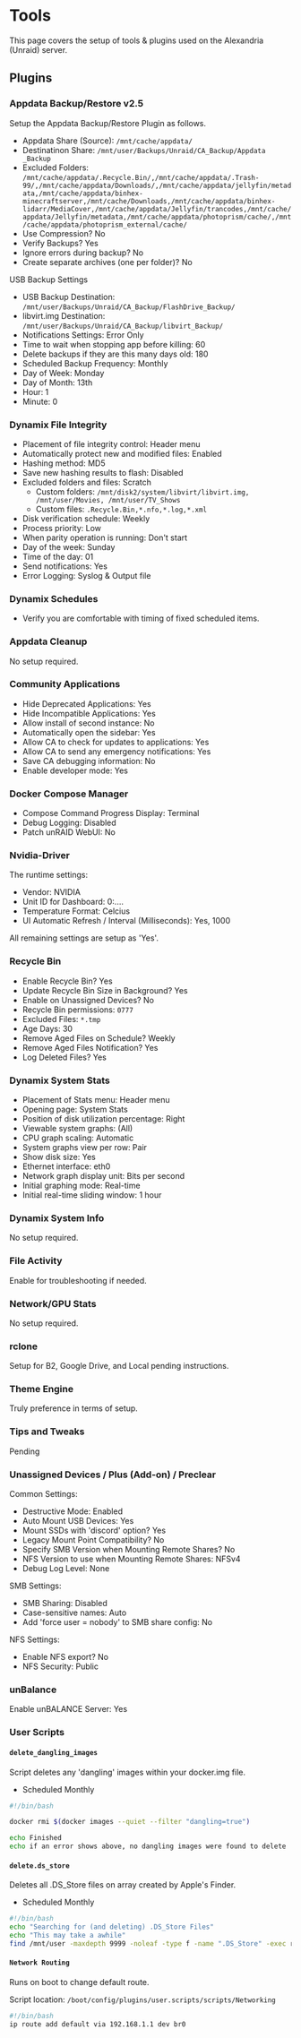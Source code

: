 # Tools

This page covers the setup of tools & plugins used on the Alexandria (Unraid) server.

## Plugins

### Appdata Backup/Restore v2.5

Setup the Appdata Backup/Restore Plugin as follows.

- Appdata Share (Source): `/mnt/cache/appdata/`
- Destinatinon Share: `/mnt/user/Backups/Unraid/CA_Backup/Appdata _Backup`
- Excluded Folders: `/mnt/cache/appdata/.Recycle.Bin/,/mnt/cache/appdata/.Trash-99/,/mnt/cache/appdata/Downloads/,/mnt/cache/appdata/jellyfin/metadata,/mnt/cache/appdata/binhex-minecraftserver,/mnt/cache/Downloads,/mnt/cache/appdata/binhex-lidarr/MediaCover,/mnt/cache/appdata/Jellyfin/trancodes,/mnt/cache/appdata/Jellyfin/metadata,/mnt/cache/appdata/photoprism/cache/,/mnt/cache/appdata/photoprism_external/cache/`
- Use Compression? No
- Verify Backups? Yes
- Ignore errors during backup? No
- Create separate archives (one per folder)? No

USB Backup Settings

- USB Backup Destination: `/mnt/user/Backups/Unraid/CA_Backup/FlashDrive_Backup/`
- libvirt.img Destination: `/mnt/user/Backups/Unraid/CA_Backup/libvirt_Backup/`
- Notifications Settings: Error Only
- Time to wait when stopping app before killing: 60
- Delete backups if they are this many days old: 180
- Scheduled Backup Frequency: Monthly
- Day of Week: Monday
- Day of Month: 13th
- Hour: 1
- Minute: 0

### Dynamix File Integrity

- Placement of file integrity control: Header menu
- Automatically protect new and modified files: Enabled
- Hashing method: MD5
- Save new hashing results to flash: Disabled
- Excluded folders and files: Scratch
  - Custom folders: `/mnt/disk2/system/libvirt/libvirt.img, /mnt/user/Movies, /mnt/user/TV_Shows`
  - Custom files: `.Recycle.Bin,*.nfo,*.log,*.xml`
- Disk verification schedule: Weekly
- Process priority: Low
- When parity operation is running: Don't start
- Day of the week: Sunday
- Time of the day: 01
- Send notifications: Yes
- Error Logging: Syslog & Output file

### Dynamix Schedules

- Verify you are comfortable with timing of fixed scheduled items.

### Appdata Cleanup

No setup required.

### Community Applications

- Hide Deprecated Applications: Yes
- Hide Incompatible Applications: Yes
- Allow install of second instance: No
- Automatically open the sidebar: Yes
- Allow CA to check for updates to applications: Yes
- Allow CA to send any emergency notifications: Yes
- Save CA debugging information: No
- Enable developer mode: Yes

### Docker Compose Manager

- Compose Command Progress Display: Terminal
- Debug Logging: Disabled
- Patch unRAID WebUI: No

### Nvidia-Driver

The runtime settings:

- Vendor: NVIDIA
- Unit ID for Dashboard: 0:....
- Temperature Format: Celcius
- UI Automatic Refresh / Interval (Milliseconds): Yes, 1000

All remaining settings are setup as 'Yes'.

### Recycle Bin

- Enable Recycle Bin? Yes
- Update Recycle Bin Size in Background? Yes
- Enable on Unassigned Devices? No
- Recycle Bin permissions: `0777`
- Excluded Files: `*.tmp`
- Age Days: 30
- Remove Aged Files on Schedule? Weekly
- Remove Aged Files Notification? Yes
- Log Deleted Files? Yes

### Dynamix System Stats

- Placement of Stats menu: Header menu
- Opening page: System Stats
- Position of disk utilization percentage: Right
- Viewable system graphs: (All)
- CPU graph scaling: Automatic
- System graphs view per row: Pair
- Show disk size: Yes
- Ethernet interface: eth0
- Network graph display unit: Bits per second
- Initial graphing mode: Real-time
- Initial real-time sliding window: 1 hour

### Dynamix System Info

No setup required.

### File Activity

Enable for troubleshooting if needed.

### Network/GPU Stats

No setup required.

### rclone

Setup for B2, Google Drive, and Local pending instructions.

### Theme Engine

Truly preference in terms of setup.

### Tips and Tweaks

Pending

### Unassigned Devices / Plus (Add-on) / Preclear

Common Settings:

- Destructive Mode: Enabled
- Auto Mount USB Devices: Yes
- Mount SSDs with 'discord' option? Yes
- Legacy Mount Point Compatibility? No
- Specify SMB Version when Mounting Remote Shares? No
- NFS Version to use when Mounting Remote Shares: NFSv4
- Debug Log Level: None

SMB Settings:

- SMB Sharing: Disabled
- Case-sensitive names: Auto
- Add 'force user = nobody' to SMB share config: No

NFS Settings:

- Enable NFS export? No
- NFS Security: Public

### unBalance

Enable unBALANCE Server: Yes

### User Scripts

#### `delete_dangling_images`

Script deletes any 'dangling' images within your docker.img file.

- Scheduled Monthly

```bash
#!/bin/bash

docker rmi $(docker images --quiet --filter "dangling=true")

echo Finished
echo if an error shows above, no dangling images were found to delete
```

#### `delete.ds_store`

Deletes all .DS_Store files on array created by Apple's Finder.

- Scheduled Monthly

```bash
#!/bin/bash
echo "Searching for (and deleting) .DS_Store Files"
echo "This may take a awhile"
find /mnt/user -maxdepth 9999 -noleaf -type f -name ".DS_Store" -exec rm "{}" \;
```

#### `Network Routing`

Runs on boot to change default route.

Script location: `/boot/config/plugins/user.scripts/scripts/Networking`

```bash
#!/bin/bash
ip route add default via 192.168.1.1 dev br0
```
